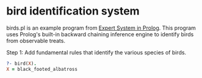 # bird identification system
birds.pl is an example program from [Expert System in Prolog](http://www.amzi.com/ExpertSystemsInProlog/02usingprolog.php). This program uses Prolog's built-in backward chaining inference engine to identify birds from observable treats.

Step 1: Add fundamental rules that identify the various species of birds.
```Prolog
?- bird(X).
X = black_footed_albatross
```
